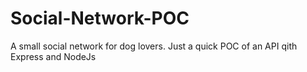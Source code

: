 # Social-Network-POC
A small social network for dog lovers. Just a quick POC of an API qith Express and NodeJs
